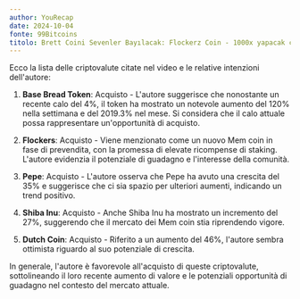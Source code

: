 ```yaml
---
author: YouRecap
date: 2024-10-04
fonte: 99Bitcoins
titolo: Brett Coini Sevenler Bayılacak: Flockerz Coin - 1000x yapacak coin olabilir mi?
---
```


Ecco la lista delle criptovalute citate nel video e le relative intenzioni dell'autore:

1. **Base Bread Token**: Acquisto - L'autore suggerisce che nonostante un recente calo del 4%, il token ha mostrato un notevole aumento del 120% nella settimana e del 2019.3% nel mese. Si considera che il calo attuale possa rappresentare un'opportunità di acquisto.

2. **Flockers**: Acquisto - Viene menzionato come un nuovo Mem coin in fase di prevendita, con la promessa di elevate ricompense di staking. L'autore evidenzia il potenziale di guadagno e l'interesse della comunità.

3. **Pepe**: Acquisto - L'autore osserva che Pepe ha avuto una crescita del 35% e suggerisce che ci sia spazio per ulteriori aumenti, indicando un trend positivo.

4. **Shiba Inu**: Acquisto - Anche Shiba Inu ha mostrato un incremento del 27%, suggerendo che il mercato dei Mem coin stia riprendendo vigore.

5. **Dutch Coin**: Acquisto - Riferito a un aumento del 46%, l'autore sembra ottimista riguardo al suo potenziale di crescita.

In generale, l'autore è favorevole all'acquisto di queste criptovalute, sottolineando il loro recente aumento di valore e le potenziali opportunità di guadagno nel contesto del mercato attuale.
